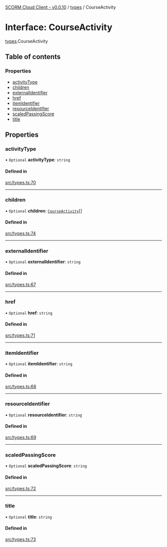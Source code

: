 [SCORM Cloud Client - v0.0.10](../README.md) / [types](../modules/types.md) / CourseActivity

# Interface: CourseActivity

[types](../modules/types.md).CourseActivity

## Table of contents

### Properties

- [activityType](types.CourseActivity.md#activitytype)
- [children](types.CourseActivity.md#children)
- [externalIdentifier](types.CourseActivity.md#externalidentifier)
- [href](types.CourseActivity.md#href)
- [itemIdentifier](types.CourseActivity.md#itemidentifier)
- [resourceIdentifier](types.CourseActivity.md#resourceidentifier)
- [scaledPassingScore](types.CourseActivity.md#scaledpassingscore)
- [title](types.CourseActivity.md#title)

## Properties

### activityType

• `Optional` **activityType**: `string`

#### Defined in

[src/types.ts:70](https://github.com/distributhor/scormcloud-client/blob/8456234/src/types.ts#L70)

___

### children

• `Optional` **children**: [`CourseActivity`](types.CourseActivity.md)[]

#### Defined in

[src/types.ts:74](https://github.com/distributhor/scormcloud-client/blob/8456234/src/types.ts#L74)

___

### externalIdentifier

• `Optional` **externalIdentifier**: `string`

#### Defined in

[src/types.ts:67](https://github.com/distributhor/scormcloud-client/blob/8456234/src/types.ts#L67)

___

### href

• `Optional` **href**: `string`

#### Defined in

[src/types.ts:71](https://github.com/distributhor/scormcloud-client/blob/8456234/src/types.ts#L71)

___

### itemIdentifier

• `Optional` **itemIdentifier**: `string`

#### Defined in

[src/types.ts:68](https://github.com/distributhor/scormcloud-client/blob/8456234/src/types.ts#L68)

___

### resourceIdentifier

• `Optional` **resourceIdentifier**: `string`

#### Defined in

[src/types.ts:69](https://github.com/distributhor/scormcloud-client/blob/8456234/src/types.ts#L69)

___

### scaledPassingScore

• `Optional` **scaledPassingScore**: `string`

#### Defined in

[src/types.ts:72](https://github.com/distributhor/scormcloud-client/blob/8456234/src/types.ts#L72)

___

### title

• `Optional` **title**: `string`

#### Defined in

[src/types.ts:73](https://github.com/distributhor/scormcloud-client/blob/8456234/src/types.ts#L73)
